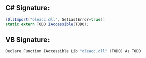 
## C# Signature:
```cs
[DllImport("oleacc.dll", SetLastError=true)]
static extern TODO IAccessible(TODO);
```

## VB Signature:
```cs
Declare Function IAccessible Lib "oleacc.dll" (TODO) As TODO
```
